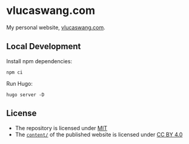 # vlucaswang.com

My personal website, [vlucaswang.com](https://vlucaswang.com).

## Local Development

Install npm dependencies:

```shell
npm ci
```

Run Hugo:

```shell
hugo server -D
```

## License

- The repository is licensed under [MIT](./LICENSE)
- The [`content/`](./content/) of the published website is licensed under [CC BY 4.0](./content/LICENSE)

